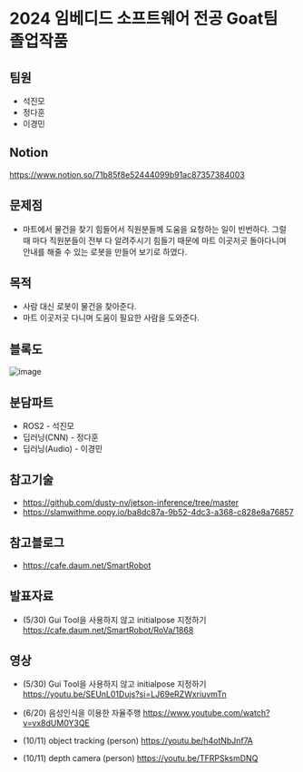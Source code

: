 # 2024 임베디드 소프트웨어 전공 Goat팀 졸업작품

## 팀원
* 석진모  
* 정다훈
* 이경민
## Notion
https://www.notion.so/71b85f8e52444099b91ac87357384003

## 문제점
* 마트에서 물건을 찾기 힘들어서 직원분들께 도움을 요청하는 일이 빈번하다. 그럴 때 마다 직원분들이 전부 다 알려주시기 힘들기 때문에 마트 이곳저곳 돌아다니며 안내를 해줄 수 있는 로봇을 만들어 보기로 하였다.

## 목적
* 사람 대신 로봇이 물건을 찾아준다.
* 마트 이곳저곳 다니며 도움이 필요한 사람을 도와준다.

## 블록도
![image](https://github.com/user-attachments/assets/4efca7f3-0fed-4c61-af59-6869a5dd234a)




## 분담파트
* ROS2 - 석진모
* 딥러닝(CNN) - 정다훈
* 딥러닝(Audio) - 이경민

## 참고기술
* https://github.com/dusty-nv/jetson-inference/tree/master
* https://slamwithme.oopy.io/ba8dc87a-9b52-4dc3-a368-c828e8a76857
## 참고블로그
* https://cafe.daum.net/SmartRobot



## 발표자료
* (5/30) Gui Tool을 사용하지 않고 initialpose 지정하기
https://cafe.daum.net/SmartRobot/RoVa/1868

## 영상
* (5/30) Gui Tool을 사용하지 않고 initialpose 지정하기
https://youtu.be/SEUnL01Dujs?si=LJ69eRZWxriuvmTn

* (6/20) 음성인식을 이용한 자율주행
https://www.youtube.com/watch?v=vx8dUM0Y3QE

* (10/11) object tracking (person)
https://youtu.be/h4otNbJnf7A

* (10/11) depth camera (person)
https://youtu.be/TFRPSksmDNQ 
